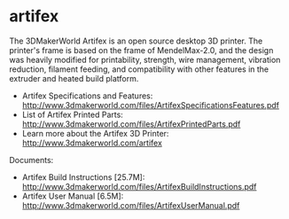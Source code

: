 artifex
=======

The 3DMakerWorld Artifex is an open source desktop 3D printer. The printer's frame is based on the frame of MendelMax-2.0, and the design was heavily modified for printability, strength, wire management, vibration reduction, filament feeding, and compatibility with other features in the extruder and heated build platform.
- Artifex Specifications and Features: http://www.3dmakerworld.com/files/ArtifexSpecificationsFeatures.pdf 
- List of Artifex Printed Parts: http://www.3dmakerworld.com/files/ArtifexPrintedParts.pdf 
- Learn more about the Artifex 3D Printer: http://www.3dmakerworld.com/artifex

Documents:
- Artifex Build Instructions [25.7M]: http://www.3dmakerworld.com/files/ArtifexBuildInstructions.pdf
- Artifex User Manual [6.5M]: http://www.3dmakerworld.com/files/ArtifexUserManual.pdf
